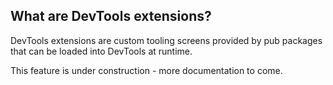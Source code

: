 ## What are DevTools extensions?

DevTools extensions are custom tooling screens provided by pub packages that
can be loaded into DevTools at runtime.

This feature is under construction - more documentation to come.
